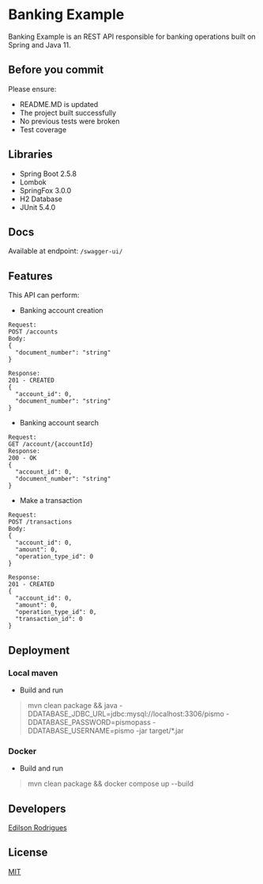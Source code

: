 # Banking Example
Banking Example is an REST API responsible for banking operations built on Spring and Java 11.

## Before you commit
Please ensure:
 - README.MD is updated
 - The project built successfully
 - No previous tests were broken
 - Test coverage

## Libraries
 - Spring Boot 2.5.8
 - Lombok
 - SpringFox 3.0.0
 - H2 Database
 - JUnit 5.4.0

## Docs
Available at endpoint: ``/swagger-ui/``

## Features
This API can perform:
* Banking account creation
```
Request:
POST /accounts
Body:
{
  "document_number": "string"
}

Response: 
201 - CREATED
{
  "account_id": 0,
  "document_number": "string"
}
```
- Banking account search
```
Request:
GET /account/{accountId}
Response: 
200 - OK
{
  "account_id": 0,
  "document_number": "string"
}
```
- Make a transaction
```
Request:
POST /transactions
Body:
{
  "account_id": 0,
  "amount": 0,
  "operation_type_id": 0
}

Response: 
201 - CREATED
{
  "account_id": 0,
  "amount": 0,
  "operation_type_id": 0,
  "transaction_id": 0
}
```

## Deployment
### Local maven

- Build and run
> mvn clean package && java -DDATABASE_JDBC_URL=jdbc:mysql://localhost:3306/pismo -DDATABASE_PASSWORD=pismopass -DDATABASE_USERNAME=pismo -jar target/*.jar

### Docker
- Build and run
> mvn clean package && docker compose up --build

## Developers
[Edilson Rodrigues](https://www.github.com/ew3g)

## License
[MIT](https://mit-license.org/)
